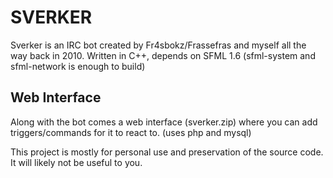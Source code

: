 # SVERKER
Sverker is an IRC bot created by Fr4sbokz/Frassefras and myself all the way back in 2010.
Written in C++, depends on SFML 1.6 (sfml-system and sfml-network is enough to build)

## Web Interface
Along with the bot comes a web interface (sverker.zip) where you can add triggers/commands for it to react to. (uses php and mysql)

This project is mostly for personal use and preservation of the source code. It will likely not be useful to you. 
